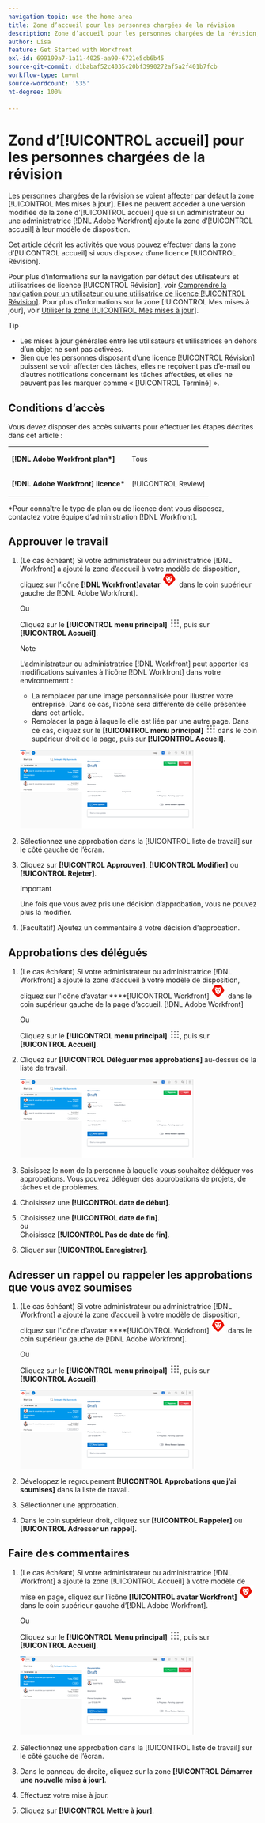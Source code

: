 ```yaml
---
navigation-topic: use-the-home-area
title: Zone d’accueil pour les personnes chargées de la révision
description: Zone d’accueil pour les personnes chargées de la révision, zone d’accueil qui était leur page par défaut. Puisqu’une zone « Mes mises à jour » a été créée qui est leur nouvelle valeur par défaut, ce n’est pas sûr que cela ait beaucoup de sens de conserver ça. L’article « Mes mises à jour » est lié à celui-ci, en haut de la page.
author: Lisa
feature: Get Started with Workfront
exl-id: 699199a7-1a11-4025-aa90-6721e5cb6b45
source-git-commit: d1babaf52c4035c20bf3990272af5a2f401b7fcb
workflow-type: tm+mt
source-wordcount: '535'
ht-degree: 100%

---
```


# Zond d’[!UICONTROL accueil] pour les personnes chargées de la révision

<!--
<p data-mc-conditions="QuicksilverOrClassic.Draft mode">(NOTE: from Alina: not sure if we should still keep this one or not. In the past, Reviewers had a limited "Home" area which was their default page. Since now they created a "My Updates" area which is their new default, not sure if this makes much sense to still keep. The "My Updates" article is linked from this one, right at the top.)</p>
-->

Les personnes chargées de la révision se voient affecter par défaut la zone [!UICONTROL Mes mises à jour]. Elles ne peuvent accéder à une version modifiée de la zone d’[!UICONTROL accueil] que si un administrateur ou une administratrice [!DNL Adobe Workfront] ajoute la zone d’[!UICONTROL accueil] à leur modèle de disposition.

Cet article décrit les activités que vous pouvez effectuer dans la zone d’[!UICONTROL accueil] si vous disposez d’une licence [!UICONTROL Révision].

Pour plus d’informations sur la navigation par défaut des utilisateurs et utilisatrices de licence [!UICONTROL Révision], voir [Comprendre la navigation pour un utilisateur ou une utilisatrice de licence [!UICONTROL Révision]](../../../workfront-basics/navigate-workfront/workfront-navigation/reviewer-global-navigation-bar.md). Pour plus d’informations sur la zone [!UICONTROL Mes mises à jour], voir [Utiliser la zone [!UICONTROL Mes mises à jour]](../../../workfront-basics/using-home/using-the-home-area/my-updates-area.md).

>[!TIP]
>
>* Les mises à jour générales entre les utilisateurs et utilisatrices en dehors d’un objet ne sont pas activées.
>* Bien que les personnes disposant d’une licence [!UICONTROL Révision] puissent se voir affecter des tâches, elles ne reçoivent pas d’e-mail ou d’autres notifications concernant les tâches affectées, et elles ne peuvent pas les marquer comme « [!UICONTROL Terminé] ».
>



## Conditions d’accès

Vous devez disposer des accès suivants pour effectuer les étapes décrites dans cet article :

<table style="table-layout:auto"> 
 <col> 
 </col> 
 <col> 
 </col> 
 <tbody> 
  <tr> 
   <td role="rowheader"><strong>[!DNL Adobe Workfront plan*]</strong></td> 
   <td> <p>Tous</p> </td> 
  </tr> 
  <tr> 
   <td role="rowheader"><strong>[!DNL Adobe Workfront] licence*</strong></td> 
   <td> <p>[!UICONTROL Review] </p> </td> 
  </tr> 
 </tbody> 
</table>

&#42;Pour connaître le type de plan ou de licence dont vous disposez, contactez votre équipe d’administration [!DNL Workfront].

## Approuver le travail

1. (Le cas échéant) Si votre administrateur ou administratrice [!DNL Workfront] a ajouté la zone d’accueil à votre modèle de disposition, cliquez sur l’icône **[!DNL Workfront]avatar** ![](assets/home-icon-30x29.png) dans le coin supérieur gauche de [!DNL Adobe Workfront].

   Ou

   Cliquez sur le **[!UICONTROL menu principal]** ![](assets/main-menu-icon.png), puis sur **[!UICONTROL Accueil]**.

   >[!NOTE]
   >
   >L’administrateur ou administratrice [!DNL Workfront] peut apporter les modifications suivantes à l’icône [!DNL Workfront] dans votre environnement :
   >
   >   
   >   
   >   * La remplacer par une image personnalisée pour illustrer votre entreprise. Dans ce cas, l’icône sera différente de celle présentée dans cet article.
   >   * Remplacer la page à laquelle elle est liée par une autre page. Dans ce cas, cliquez sur le **[!UICONTROL menu principal]** ![](assets/main-menu-icon.png) dans le coin supérieur droit de la page, puis sur **[!UICONTROL Accueil]**.


   ![](assets/home-for-reviewers-adobe-350x159.png)

1. Sélectionnez une approbation dans la [!UICONTROL liste de travail] sur le côté gauche de l’écran.
1. Cliquez sur **[!UICONTROL Approuver]**, **[!UICONTROL Modifier]** ou **[!UICONTROL Rejeter]**.

   >[!IMPORTANT]
   >
   >Une fois que vous avez pris une décision d’approbation, vous ne pouvez plus la modifier.

1. (Facultatif) Ajoutez un commentaire à votre décision d’approbation.

## Approbations des délégués

1. (Le cas échéant) Si votre administrateur ou administratrice [!DNL Workfront] a ajouté la zone d’accueil à votre modèle de disposition, cliquez sur l’icône d’avatar ****[!UICONTROL  Workfront] ![](assets/home-icon-30x29.png) dans le coin supérieur gauche de la page d’accueil. [!DNL Adobe Workfront]

   Ou

   Cliquez sur le **[!UICONTROL menu principal]** ![](assets/main-menu-icon.png), puis sur **[!UICONTROL Accueil]**.

1. Cliquez sur **[!UICONTROL Déléguer mes approbations]** au-dessus de la liste de travail.

   ![](assets/home-for-reviewers-adobe-350x159.png)

1. Saisissez le nom de la personne à laquelle vous souhaitez déléguer vos approbations. Vous pouvez déléguer des approbations de projets, de tâches et de problèmes.
1. Choisissez une **[!UICONTROL date de début]**.
1. Choisissez une **[!UICONTROL date de fin]**.\
   ou\
   Choisissez **[!UICONTROL Pas de date de fin]**.

1. Cliquer sur **[!UICONTROL Enregistrer]**.

## Adresser un rappel ou rappeler les approbations que vous avez soumises

1. (Le cas échéant) Si votre administrateur ou administratrice [!DNL Workfront] a ajouté la zone d’accueil à votre modèle de disposition, cliquez sur l’icône d’avatar ****[!UICONTROL  Workfront] ![](assets/home-icon-30x29.png) dans le coin supérieur gauche de [!DNL Adobe Workfront].

   Ou

   Cliquez sur le **[!UICONTROL menu principal]** ![](assets/main-menu-icon.png), puis sur **[!UICONTROL Accueil]**.

   ![](assets/home-for-reviewers-adobe-350x159.png)

1. Développez le regroupement **[!UICONTROL Approbations que j’ai soumises]** dans la liste de travail.
1. Sélectionner une approbation.
1. Dans le coin supérieur droit, cliquez sur **[!UICONTROL Rappeler]** ou **[!UICONTROL Adresser un rappel]**.

## Faire des commentaires

1. (Le cas échéant) Si votre administrateur ou administratrice [!DNL Workfront] a ajouté la zone [!UICONTROL Accueil] à votre modèle de mise en page, cliquez sur l’icône **[!UICONTROL avatar Workfront]** ![](assets/home-icon-30x29.png) dans le coin supérieur gauche d’[!DNL Adobe Workfront].

   Ou

   Cliquez sur le **[!UICONTROL Menu principal]** ![](assets/main-menu-icon.png), puis sur **[!UICONTROL Accueil]**.

   ![](assets/home-for-reviewers-adobe-350x159.png)

1. Sélectionnez une approbation dans la [!UICONTROL liste de travail] sur le côté gauche de l’écran.
1. Dans le panneau de droite, cliquez sur la zone **[!UICONTROL Démarrer une nouvelle mise à jour]**.
1. Effectuez votre mise à jour.
1. Cliquez sur **[!UICONTROL Mettre à jour]**.


